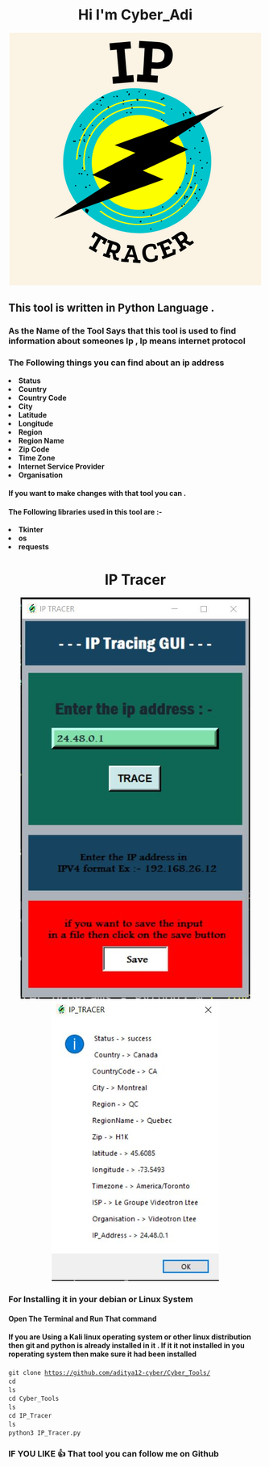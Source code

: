 <h1 align="center">Hi I'm Cyber_Adi</h1>

<div align = "center">

![](TRACER.png)

</div>

## This tool is written in Python Language .

### As the Name of the Tool Says that this tool is used to find information about someones Ip , Ip means internet protocol 
### The Following things you can find about an ip address

<strong>
<li>Status</li>
<li>Country</li>
<li>Country Code</li>
<li>City</li>
<li>Latitude</li>
<li>Longitude</li>
<li>Region</li>
<li>Region Name</li>
<li>Zip Code</li>
<li>Time Zone</li>
<li>Internet Service Provider</li>
<li>Organisation</li>
</strong>



#### If you want to make changes with that tool you can .

#### The Following libraries used in this tool are :-
<strong>
<li>Tkinter</li>
<li>os</li>
<li>requests</li>
</strong>

<h1><center>IP Tracer</center></h1>

<div align = "center">

![](iptracer1.JPG)
![](iptracer2.JPG)


</div>


### For Installing it in your debian or Linux System
#### Open The Terminal and Run That command 
#### If you are Using a Kali linux operating system or other linux distribution then git and python is already installed in it . If it it not installed in you roperating system then make sure it had been installed

<code>git clone https://github.com/aditya12-cyber/Cyber_Tools/</code><br>
<code>cd</code><br>
<code>ls</code><br>
<code>cd Cyber_Tools</code><br>
<code>ls</code><br>
<code>cd IP_Tracer</code><br>
<code>ls</code><br>
<code>python3 IP_Tracer.py</code><br>


### IF YOU LIKE 👍 That tool you can follow me on Github 




